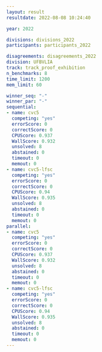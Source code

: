 ```yaml
---
layout: result
resultdate: 2022-08-08 10:24:40

year: 2022

divisions: divisions_2022
participants: participants_2022

disagreements: disagreements_2022
division: UFBVLIA
track: track_proof_exhibition
n_benchmarks: 8
time_limit: 1200
mem_limit: 60

winner_seq: "-"
winner_par: "-"
sequential:
- name: cvc5
  competing: "yes"
  errorScore: 0
  correctScore: 0
  CPUScore: 0.937
  WallScore: 0.932
  unsolved: 8
  abstained: 0
  timeout: 0
  memout: 0
- name: cvc5-lfsc
  competing: "yes"
  errorScore: 0
  correctScore: 0
  CPUScore: 0.94
  WallScore: 0.935
  unsolved: 8
  abstained: 0
  timeout: 0
  memout: 0
parallel:
- name: cvc5
  competing: "yes"
  errorScore: 0
  correctScore: 0
  CPUScore: 0.937
  WallScore: 0.932
  unsolved: 8
  abstained: 0
  timeout: 0
  memout: 0
- name: cvc5-lfsc
  competing: "yes"
  errorScore: 0
  correctScore: 0
  CPUScore: 0.94
  WallScore: 0.935
  unsolved: 8
  abstained: 0
  timeout: 0
  memout: 0
---
```

